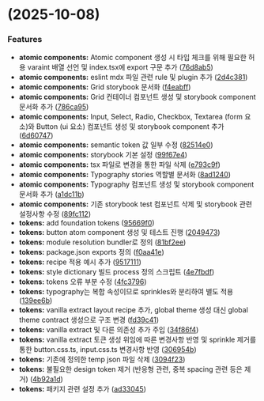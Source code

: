 #  (2025-10-08)


### Features

* **atomic components:** Atomic component 생성 시 타입 체크를 위해 필요한 허용 varaint 배열 선언 및 index.tsx에 export 구문 추가 ([76d8ab5](https://github.com/Tessa1217/lowcode-generator/commit/76d8ab5bb1653b3f35d0b32dfd555c6577451633))
* **atomic components:** eslint mdx 파일 관련 rule 및 plugin 추가 ([2d4c381](https://github.com/Tessa1217/lowcode-generator/commit/2d4c38133b5fed77551ee62f78f1eadba85b6eb5))
* **atomic components:** Grid storybook 문서화 ([f4eabff](https://github.com/Tessa1217/lowcode-generator/commit/f4eabff7b54f413d0c3e4b752c97e489a47b6d7f))
* **atomic components:** Grid 컨테이너 컴포넌트 생성 및 storybook component 문서화 추가 ([786ca95](https://github.com/Tessa1217/lowcode-generator/commit/786ca959abb30b4605a53c0f64d7e12d1aa1614e))
* **atomic components:** Input, Select, Radio, Checkbox, Textarea (form 요소)와 Button (ui 요소) 컴포넌트 생성 및 storybook component 추가 ([6d60747](https://github.com/Tessa1217/lowcode-generator/commit/6d6074797b2ec082926538208a95539192c91e27))
* **atomic components:** semantic token 값 일부 수정 ([82514e0](https://github.com/Tessa1217/lowcode-generator/commit/82514e0eb24e1fcf4fbe5c7fa53b257141861cb5))
* **atomic components:** storybook 기본 설정 ([99f67e4](https://github.com/Tessa1217/lowcode-generator/commit/99f67e4d2217c1fba68e0be0586170cc4c57349e))
* **atomic components:** tsx 파일로 변경을 통한 파일 삭제 ([e793c9f](https://github.com/Tessa1217/lowcode-generator/commit/e793c9f29ba588d22f678fd289032d5699aa81e4))
* **atomic components:** Typography stories 역할별 문서화 ([8ad1240](https://github.com/Tessa1217/lowcode-generator/commit/8ad124027146d32553ddc37bc2a6291553785e13))
* **atomic components:** Typography 컴포넌트 생성 및 storybook component 문서화 추가 ([a1dc11b](https://github.com/Tessa1217/lowcode-generator/commit/a1dc11ba1b203a362c1ff4706a79af26fc53f4bf))
* **atomic components:** 기존 storybook test 컴포넌트 삭제 및 storybook 관련 설정사항 수정 ([89fc112](https://github.com/Tessa1217/lowcode-generator/commit/89fc112a944212961e7ff131a2204a803e122d32))
* **tokens:** add foundation tokens ([95669f0](https://github.com/Tessa1217/lowcode-generator/commit/95669f0faef8d39fd9e13a331b41ce4346824edd))
* **tokens:** button atom component 생성 및 테스트 진행 ([2049473](https://github.com/Tessa1217/lowcode-generator/commit/20494737707e1edf03fbcca5c3c6ccd37d3ba9b9))
* **tokens:** module resolution bundler로 정의 ([81bf2ee](https://github.com/Tessa1217/lowcode-generator/commit/81bf2ee75a8b2a13855360769a9a3e969b422ea8))
* **tokens:** package.json exports 정의 ([f0aa41e](https://github.com/Tessa1217/lowcode-generator/commit/f0aa41e60e0ea8e1264b3fb1ebb408a8ff76686d))
* **tokens:** recipe 적용 예시 추가 ([9517111](https://github.com/Tessa1217/lowcode-generator/commit/95171114a834e059d42ad2622baddff23370ad85))
* **tokens:** style dictionary 빌드 process 정의 스크립트 ([4e7fbdf](https://github.com/Tessa1217/lowcode-generator/commit/4e7fbdf3d723040364252e6f87b4384df26481ba))
* **tokens:** tokens 오류 부분 수정 ([4fc3796](https://github.com/Tessa1217/lowcode-generator/commit/4fc3796b5daba4535a54f1f17a6531db11860563))
* **tokens:** typography는 복합 속성이므로 sprinkles와 분리하여 별도 적용 ([139ee6b](https://github.com/Tessa1217/lowcode-generator/commit/139ee6b7e42bba7bdfe8e673bf56b98deff6e2b2))
* **tokens:** vanilla extract layout recipe 추가, global theme 생성 대신 global theme contract 생성으로 구조 변경 ([fd39c41](https://github.com/Tessa1217/lowcode-generator/commit/fd39c41e911fef7fa023d30042a6c41e0e18fa39))
* **tokens:** vanilla extract 및 다른 의존성 추가 주입 ([34f86f4](https://github.com/Tessa1217/lowcode-generator/commit/34f86f4fbd214393a3ab95cde4e5837593e19943))
* **tokens:** vanilla extract 토큰 생성 위임에 따른 변경사항 반영 및 sprinkle 제거를 통한 button.css.ts, input.css.ts 변경사항 반영 ([306954b](https://github.com/Tessa1217/lowcode-generator/commit/306954b1500530d67996ec220d2f8d8b5abd630a))
* **tokens:** 기존에 정의한 temp json 파일 삭제 ([3094f23](https://github.com/Tessa1217/lowcode-generator/commit/3094f2320b955003b49ebd7f7593f170af5a2367))
* **tokens:** 불필요한 design token 제거 (반응형 관련, 중복 spacing 관련 등은 제거) ([4b92a1d](https://github.com/Tessa1217/lowcode-generator/commit/4b92a1d8fb3f9275a0c3e9ebd0033df63e51cf97))
* **tokens:** 패키지 관련 설정 추가 ([ad33045](https://github.com/Tessa1217/lowcode-generator/commit/ad33045d371d76ac76822cad7428a58c71b8c5aa))



